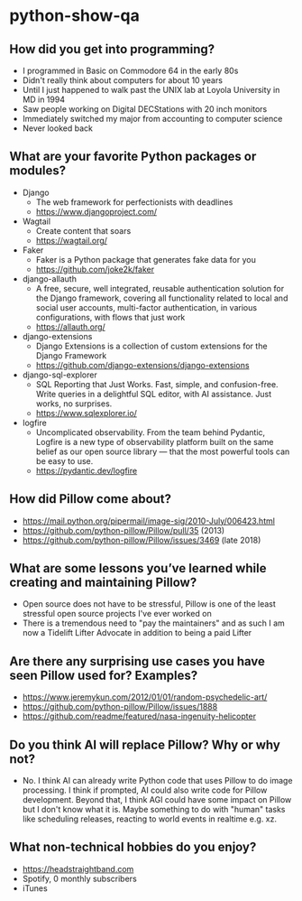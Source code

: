# python-show-qa

## How did you get into programming?

- I programmed in Basic on Commodore 64 in the early 80s
- Didn't really think about computers for about 10 years
- Until I just happened to walk past the UNIX lab at Loyola University in MD in 1994
- Saw people working on Digital DECStations with 20 inch monitors
- Immediately switched my major from accounting to computer science
- Never looked back

## What are your favorite Python packages or modules?

- Django 
  - The web framework for perfectionists with deadlines
  - https://www.djangoproject.com/
- Wagtail
  - Create content that soars
  - https://wagtail.org/
- Faker
  - Faker is a Python package that generates fake data for you
  - https://github.com/joke2k/faker
- django-allauth
  - A free, secure, well integrated, reusable authentication solution for the Django framework, covering all functionality related to local and social user accounts, multi-factor authentication, in various configurations, with flows that just work
  - https://allauth.org/
- django-extensions
  - Django Extensions is a collection of custom extensions for the Django Framework
  - https://github.com/django-extensions/django-extensions
- django-sql-explorer
  - SQL Reporting that Just Works. Fast, simple, and confusion-free. Write queries in a delightful SQL editor, with AI assistance. Just works, no surprises.
  - https://www.sqlexplorer.io/
- logfire
  - Uncomplicated observability. From the team behind Pydantic, Logfire is a new type of observability platform built on the same belief as our open source library — that the most powerful tools can be easy to use.
  - https://pydantic.dev/logfire

## How did Pillow come about?

- https://mail.python.org/pipermail/image-sig/2010-July/006423.html
- https://github.com/python-pillow/Pillow/pull/35 (2013)
- https://github.com/python-pillow/Pillow/issues/3469 (late 2018)

## What are some lessons you’ve learned while creating and maintaining Pillow?

- Open source does not have to be stressful, Pillow is one of the least stressful open source projects I've ever worked on
- There is a tremendous need to "pay the maintainers" and as such I am now a Tidelift Lifter Advocate in addition to being a paid Lifter

## Are there any surprising use cases you have seen Pillow used for? Examples?

- https://www.jeremykun.com/2012/01/01/random-psychedelic-art/
- https://github.com/python-pillow/Pillow/issues/1888
- https://github.com/readme/featured/nasa-ingenuity-helicopter

## Do you think AI will replace Pillow? Why or why not?

- No. I think AI can already write Python code that uses Pillow to do image processing. I think if prompted, AI could also write code for Pillow development. Beyond that, I think AGI could have some impact on Pillow but I don't know what it is. Maybe something to do with "human" tasks like scheduling releases, reacting to world events in realtime e.g. xz.

## What non-technical hobbies do you enjoy?

- https://headstraightband.com
- Spotify, 0 monthly subscribers
- iTunes
